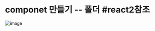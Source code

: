# componet 만들기 -- 폴더 #react2참조
![image](https://github.com/1004minjeong/react_basic/assets/129016976/ade8b041-38b8-44e6-bc58-21622d584fd4)

